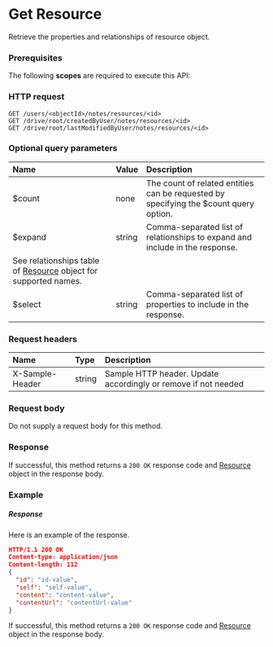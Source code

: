 # Get Resource

Retrieve the properties and relationships of resource object.
### Prerequisites
The following **scopes** are required to execute this API: 
### HTTP request
<!-- { "blockType": "ignored" } -->
```http
GET /users/<objectId>/notes/resources/<id>
GET /drive/root/createdByUser/notes/resources/<id>
GET /drive/root/lastModifiedByUser/notes/resources/<id>
```
### Optional query parameters
|Name|Value|Description|
|:---------------|:--------|:-------|
|$count|none|The count of related entities can be requested by specifying the $count query option.|
|$expand|string|Comma-separated list of relationships to expand and include in the response. 
See relationships table of [Resource](../resources/resource.md) object for supported names. |
|$select|string|Comma-separated list of properties to include in the response.|

### Request headers
| Name       | Type | Description|
|:-----------|:------|:----------|
| X-Sample-Header  | string  | Sample HTTP header. Update accordingly or remove if not needed|

### Request body
Do not supply a request body for this method.
### Response
If successful, this method returns a `200 OK` response code and [Resource](../resources/resource.md) object in the response body.
### Example
##### Response
Here is an example of the response.
<!-- {
  "blockType": "response",
  "truncated": false,
  "@odata.type": "resource"
} -->
```json
HTTP/1.1 200 OK
Content-type: application/json
Content-length: 112
{
  "id": "id-value",
  "self": "self-value",
  "content": "content-value",
  "contentUrl": "contentUrl-value"
}
```
If successful, this method returns a `200 OK` response code and [Resource](../resources/resource.md) object in the response body.

<!-- uuid: 28243514-d950-48d9-a92f-925dc3d24efc
2015-10-16 22:29:35 UTC -->
<!-- {
  "type": "#page.annotation",
  "description": "Get Resource",
  "keywords": "",
  "section": "documentation",
  "tocPath": ""
}-->